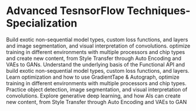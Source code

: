 # Advanced TesnsorFlow Techniques-Specialization
Build exotic non-sequential model types, custom loss functions, and layers and image segmentation, and visual interpretation of convolutions. optimize training in different environments with multiple processors and chip types and create new content, from Style Transfer through Auto Encoding and VAEs to GANs.
Understand the underlying basis of the Functional API and build exotic non-sequential model types, custom loss functions, and layers.
Learn optimization and how to use GradientTape & Autograph, optimize training in different environments with multiple processors and chip types.
Practice object detection, image segmentation, and visual interpretation of convolutions.
Explore generative deep learning, and how AIs can create new content, from Style Transfer through Auto Encoding and VAEs to GAN
